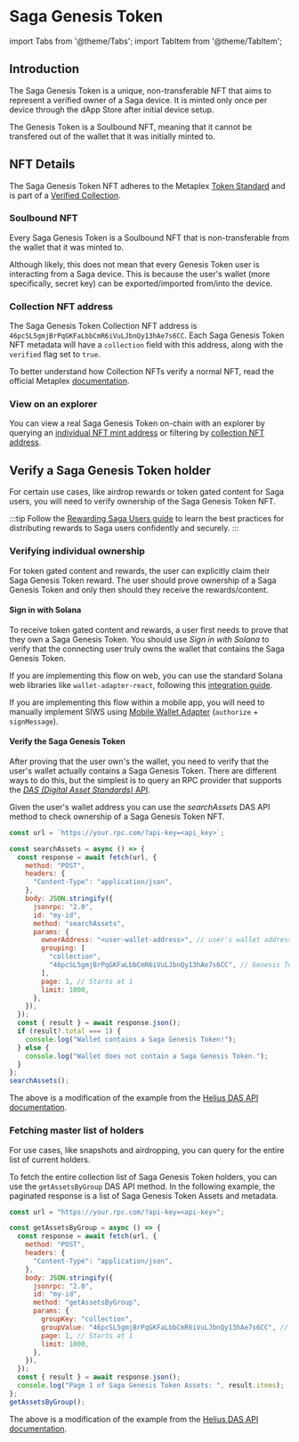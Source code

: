 # Saga Genesis Token

import Tabs from '@theme/Tabs';
import TabItem from '@theme/TabItem';

## Introduction

The Saga Genesis Token is a unique, non-transferable NFT that aims to represent a verified owner of a Saga device.
It is minted only once per device through the dApp Store after initial device setup.

The Genesis Token is a Soulbound NFT, meaning that it cannot be transfered out of the wallet that it was initially minted to.

## NFT Details

The Saga Genesis Token NFT adheres to the Metaplex [Token Standard](https://developers.metaplex.com/token-metadata/token-standard) and is part of a [Verified Collection](https://developers.metaplex.com/token-metadata/collections).

### Soulbound NFT

Every Saga Genesis Token is a Soulbound NFT that is non-transferable from the wallet that it was minted to.

Although likely, this does not mean that every Genesis Token user is interacting from a Saga device. This is because the user's wallet (more specifically, secret key) can be exported/imported from/into the device.

### Collection NFT address

The Saga Genesis Token Collection NFT address is `46pcSL5gmjBrPqGKFaLbbCmR6iVuLJbnQy13hAe7s6CC`. Each Saga Genesis Token NFT metadata will
have a `collection` field with this address, along with the `verified` flag set to `true`.

To better understand how Collection NFTs verify a normal NFT, read the official Metaplex [documentation](https://docs.metaplex.com/programs/token-metadata/certified-collections#collection-nfts).

### View on an explorer

You can view a real Saga Genesis Token on-chain with an explorer by querying an [individual NFT mint address](https://solscan.io/token/DMcJLbYGT9UAiYXMoHMjsoLCW1MRJ12YDnU967pAvByg) or filtering by
[collection NFT address](https://solscan.io/collection/4a2d96b22ab0c8f01cb5ce5bc960b627c2a8271529ae5132d5352b7c86b3b54d).

## Verify a Saga Genesis Token holder

For certain use cases, like airdrop rewards or token gated content for Saga users, you will need to verify ownership of the Saga Genesis Token NFT.

:::tip
Follow the [Rewarding Saga Users guide](google.com) to learn the best practices for distributing rewards to Saga users confidently and securely.
:::

### Verifying individual ownership

For token gated content and rewards, the user can explicitly claim their Saga Genesis Token reward. The user should prove
ownership of a Saga Genesis Token and only then should they receive the rewards/content.

#### Sign in with Solana

To receive token gated content and rewards, a user first needs to prove that they own a Saga Genesis Token.
You should use _Sign in with Solana_ to verify that the connecting user truly owns the wallet that contains the Saga Genesis Token.

If you are implementing this flow on web, you can use the standard Solana web libraries like `wallet-adapter-react`, following
this [integration guide](https://github.com/phantom/sign-in-with-solana?tab=readme-ov-file#dapp-integration).

If you are implementing this flow within a mobile app, you will need to manually implement SIWS using [Mobile Wallet
Adapter](http://localhost:3000/react-native/quickstart#signing-messages) (`authorize` + `signMessage`).

#### Verify the Saga Genesis Token

After proving that the user own's the wallet, you need to verify that the user's wallet actually contains a Saga Genesis Token. There are different ways to do this, but the simplest is to query an RPC provider that supports the [_DAS (Digital Asset Standards)_ API](https://github.com/metaplex-foundation/digital-asset-standard-api).

Given the user's wallet address you can use the _searchAssets_ DAS API method to check ownership of a Saga Genesis Token NFT.

<Tabs>
<TabItem value="Javascript" label="Javascript">

```javascript
const url = `https://your.rpc.com/?api-key=<api_key>`;

const searchAssets = async () => {
  const response = await fetch(url, {
    method: "POST",
    headers: {
      "Content-Type": "application/json",
    },
    body: JSON.stringify({
      jsonrpc: "2.0",
      id: "my-id",
      method: "searchAssets",
      params: {
        ownerAddress: "<user-wallet-address>", // user's wallet address
        grouping: [
          "collection",
          "46pcSL5gmjBrPqGKFaLbbCmR6iVuLJbnQy13hAe7s6CC", // Genesis Token Collection NFT Address
        ],
        page: 1, // Starts at 1
        limit: 1000,
      },
    }),
  });
  const { result } = await response.json();
  if (result?.total === 1) {
    console.log("Wallet contains a Saga Genesis Token!");
  } else {
    console.log("Wallet does not contain a Saga Genesis Token.");
  }
};
searchAssets();
```

</TabItem>
</Tabs>

The above is a modification of the example from the [Helius DAS API documentation](https://docs.helius.dev/compression-and-das-api/digital-asset-standard-das-api/search-assets).

### Fetching master list of holders

For use cases, like snapshots and airdropping, you can query for the entire list of current holders.

To fetch the entire collection list of Saga Genesis Token holders, you can use the `getAssetsByGroup` DAS API method. In the following example,
the paginated response is a list of Saga Genesis Token Assets and metadata.

<Tabs>
<TabItem value="Javascript" label="Javascript">

```javascript
const url = "https://your.rpc.com/?api-key=<api-key>";

const getAssetsByGroup = async () => {
  const response = await fetch(url, {
    method: "POST",
    headers: {
      "Content-Type": "application/json",
    },
    body: JSON.stringify({
      jsonrpc: "2.0",
      id: "my-id",
      method: "getAssetsByGroup",
      params: {
        groupKey: "collection",
        groupValue: "46pcSL5gmjBrPqGKFaLbbCmR6iVuLJbnQy13hAe7s6CC", // Genesis Token Collection NFT Address
        page: 1, // Starts at 1
        limit: 1000,
      },
    }),
  });
  const { result } = await response.json();
  console.log("Page 1 of Saga Genesis Token Assets: ", result.items);
};
getAssetsByGroup();
```

</TabItem>
</Tabs>

The above is a modification of the example from the [Helius DAS API documentation](https://docs.helius.dev/compression-and-das-api/digital-asset-standard-das-api/get-assets-by-group).
